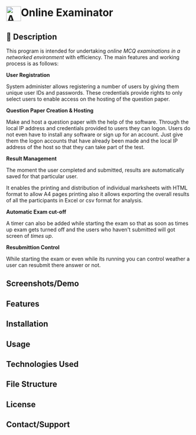 <h1 style="display: flex;">
<img src="software_icon.ico" alt="App Icon" width="40">
<span>Online Examinator</span>
</h1>

## 📝 Description
This program is intended for undertaking *online MCQ examinations in a networked environment* with efficiency.
The main features and working process is as follows:

**User Registration**

System administer allows registering a number of users by giving them unique user IDs and passwords.
These credentials provide rights to only select users to enable access on the hosting of the question paper.

**Question Paper Creation & Hosting**

Make and host a question paper with the help of the software. Through the local IP address and credentials provided to users they can logon. Users do not even have to install any software or sign up for an account. Just give them the logon accounts that have already been made and the local IP address of the host so that they can take part of the test.

**Result Management**

The moment the user completed and submitted, results are automatically saved for that particular user.

It enables the printing and distribution of individual marksheets with HTML format to allow A4 pages printing also it allows exporting the overall results of all the participants in Excel or csv format for analysis.

**Automatic Exam cut-off**

A timer can also be added while starting the exam so that as soon as times up exam gets turned off and the users who haven't submitted will got screen of *times up*.

**Resubmittion Control**

While starting the exam or even while its running you can control weather a user can resubmit there answer or not.

## Screenshots/Demo
## Features
## Installation
## Usage
## Technologies Used
## File Structure
## License
## Contact/Support